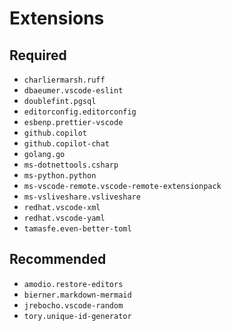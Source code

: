 # Extensions

## Required

- `charliermarsh.ruff`
- `dbaeumer.vscode-eslint`
- `doublefint.pgsql`
- `editorconfig.editorconfig`
- `esbenp.prettier-vscode`
- `github.copilot`
- `github.copilot-chat`
- `golang.go`
- `ms-dotnettools.csharp`
- `ms-python.python`
- `ms-vscode-remote.vscode-remote-extensionpack`
- `ms-vsliveshare.vsliveshare`
- `redhat.vscode-xml`
- `redhat.vscode-yaml`
- `tamasfe.even-better-toml`

## Recommended

- `amodio.restore-editors`
- `bierner.markdown-mermaid`
- `jrebocho.vscode-random`
- `tory.unique-id-generator`
